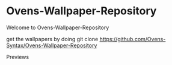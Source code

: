 # Ovens-Wallpaper-Repository
Welcome to Ovens-Wallpaper-Repository

get the wallpapers by doing 
git clone https://github.com/Ovens-Syntax/Ovens-Wallpaper-Repository 

Previews
